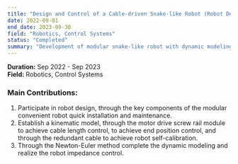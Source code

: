 ```yaml
---
title: "Design and Control of a Cable-driven Snake-like Robot (Robot Design and Control)"
date: 2022-09-01
end_date: 2023-09-30
field: "Robotics, Control Systems"
status: "Completed"
summary: "Development of modular snake-like robot with dynamic modeling and impedance control."
---
```


**Duration:** Sep 2022 - Sep 2023  
**Field:** Robotics, Control Systems

### Main Contributions:
1. Participate in robot design, through the key components of the modular convenient robot quick installation and maintenance.  
2. Establish a kinematic model, through the motor drive screw rail module to achieve cable length control, to achieve end position control, and through the redundant cable to achieve robot self-calibration.  
3. Through the Newton-Euler method complete the dynamic modeling and realize the robot impedance control.
